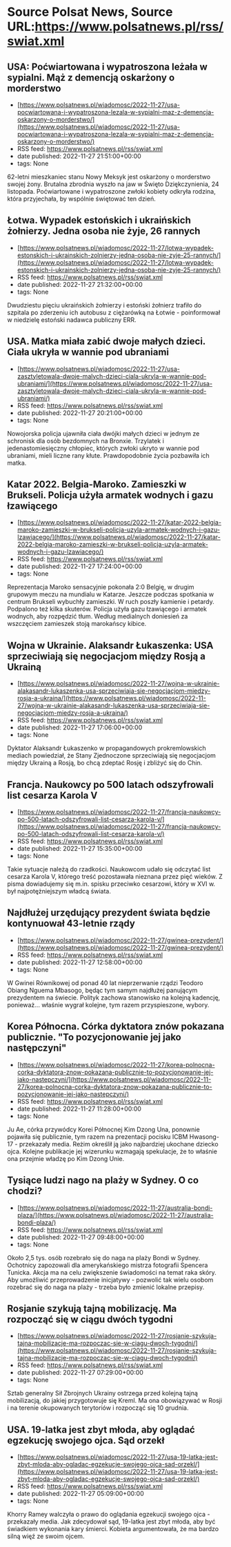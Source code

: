 # Source Polsat News, Source URL:https://www.polsatnews.pl/rss/swiat.xml

## USA: Poćwiartowana i wypatroszona leżała w sypialni. Mąż z demencją oskarżony o morderstwo
 - [https://www.polsatnews.pl/wiadomosc/2022-11-27/usa-pocwiartowana-i-wypatroszona-lezala-w-sypialni-maz-z-demencja-oskarzony-o-morderstwo/](https://www.polsatnews.pl/wiadomosc/2022-11-27/usa-pocwiartowana-i-wypatroszona-lezala-w-sypialni-maz-z-demencja-oskarzony-o-morderstwo/)
 - RSS feed: https://www.polsatnews.pl/rss/swiat.xml
 - date published: 2022-11-27 21:51:00+00:00
 - tags: None

62-letni mieszkaniec stanu Nowy Meksyk jest oskarżony o morderstwo swojej żony. Brutalna zbrodnia wyszło na jaw w Święto Dziękczynienia, 24 listopada. Poćwiartowane i wypatroszone zwłoki kobiety odkryła rodzina, która przyjechała, by wspólnie świętować ten dzień.

## Łotwa. Wypadek estońskich i ukraińskich żołnierzy. Jedna osoba nie żyje, 26 rannych
 - [https://www.polsatnews.pl/wiadomosc/2022-11-27/lotwa-wypadek-estonskich-i-ukrainskich-zolnierzy-jedna-osoba-nie-zyje-25-rannych/](https://www.polsatnews.pl/wiadomosc/2022-11-27/lotwa-wypadek-estonskich-i-ukrainskich-zolnierzy-jedna-osoba-nie-zyje-25-rannych/)
 - RSS feed: https://www.polsatnews.pl/rss/swiat.xml
 - date published: 2022-11-27 21:32:00+00:00
 - tags: None

Dwudziestu pięciu ukraińskich żołnierzy i estoński żołnierz trafiło do szpitala po zderzeniu ich autobusu z ciężarówką na Łotwie - poinformował w niedzielę estoński nadawca publiczny ERR.

## USA. Matka miała zabić dwoje małych dzieci. Ciała ukryła w wannie pod ubraniami
 - [https://www.polsatnews.pl/wiadomosc/2022-11-27/usa-zasztyletowala-dwoje-malych-dzieci-ciala-ukryla-w-wannie-pod-ubraniami/](https://www.polsatnews.pl/wiadomosc/2022-11-27/usa-zasztyletowala-dwoje-malych-dzieci-ciala-ukryla-w-wannie-pod-ubraniami/)
 - RSS feed: https://www.polsatnews.pl/rss/swiat.xml
 - date published: 2022-11-27 20:21:00+00:00
 - tags: None

Nowojorska policja ujawniła ciała dwójki małych dzieci w jednym ze schronisk dla osób bezdomnych na Bronxie. Trzylatek i jedenastomiesięczny chłopiec, których zwłoki ukryto w wannie pod ubraniami, mieli liczne rany kłute. Prawdopodobnie życia pozbawiła ich matka.

## Katar 2022. Belgia-Maroko. Zamieszki w Brukseli. Policja użyła armatek wodnych i gazu łzawiącego
 - [https://www.polsatnews.pl/wiadomosc/2022-11-27/katar-2022-belgia-maroko-zamieszki-w-brukseli-policja-uzyla-armatek-wodnych-i-gazu-lzawiacego/](https://www.polsatnews.pl/wiadomosc/2022-11-27/katar-2022-belgia-maroko-zamieszki-w-brukseli-policja-uzyla-armatek-wodnych-i-gazu-lzawiacego/)
 - RSS feed: https://www.polsatnews.pl/rss/swiat.xml
 - date published: 2022-11-27 17:24:00+00:00
 - tags: None

Reprezentacja Maroko sensacyjnie pokonała 2:0 Belgię, w drugim grupowym meczu na mundialu w Katarze. Jeszcze podczas spotkania w centrum Brukseli wybuchły zamieszki. W ruch poszły kamienie i petardy. Podpalono też kilka skuterów. Policja użyła gazu łzawiącego i armatek wodnych, aby rozpędzić tłum. Według medialnych doniesień za wszczęciem zamieszek stoją marokańscy kibice.

## Wojna w Ukrainie. Alaksandr Łukaszenka: USA sprzeciwiają się negocjacjom między Rosją a Ukrainą
 - [https://www.polsatnews.pl/wiadomosc/2022-11-27/wojna-w-ukrainie-alakasandr-lukaszenka-usa-sprzeciwiaja-sie-negocjacjom-miedzy-rosja-a-ukraina/](https://www.polsatnews.pl/wiadomosc/2022-11-27/wojna-w-ukrainie-alakasandr-lukaszenka-usa-sprzeciwiaja-sie-negocjacjom-miedzy-rosja-a-ukraina/)
 - RSS feed: https://www.polsatnews.pl/rss/swiat.xml
 - date published: 2022-11-27 17:06:00+00:00
 - tags: None

Dyktator Alaksandr Łukaszenko w propagandowych prokremlowskich mediach powiedział, że ​​Stany Zjednoczone sprzeciwiają się negocjacjom między Ukrainą a Rosją, bo chcą zdeptać Rosję i zbliżyć się do Chin.

## Francja. Naukowcy po 500 latach odszyfrowali list cesarza Karola V
 - [https://www.polsatnews.pl/wiadomosc/2022-11-27/francja-naukowcy-po-500-latach-odszyfrowali-list-cesarza-karola-v/](https://www.polsatnews.pl/wiadomosc/2022-11-27/francja-naukowcy-po-500-latach-odszyfrowali-list-cesarza-karola-v/)
 - RSS feed: https://www.polsatnews.pl/rss/swiat.xml
 - date published: 2022-11-27 15:35:00+00:00
 - tags: None

Takie sytuacje należą do rzadkości. Naukowcom udało się odczytać list cesarza Karola V, którego treść pozostawała nieznana przez pięć wieków. Z pisma dowiadujemy się m.in. spisku przeciwko cesarzowi, który w XVI w. był najpotężniejszym władcą świata.

## Najdłużej urzędujący prezydent świata będzie kontynuował 43-letnie rządy
 - [https://www.polsatnews.pl/wiadomosc/2022-11-27/gwinea-prezydent/](https://www.polsatnews.pl/wiadomosc/2022-11-27/gwinea-prezydent/)
 - RSS feed: https://www.polsatnews.pl/rss/swiat.xml
 - date published: 2022-11-27 12:58:00+00:00
 - tags: None

W Gwinei Równikowej od ponad 40 lat nieprzerwanie rządzi Teodoro Obiang Nguema Mbasogo, będąc tym samym najdłużej panującym prezydentem na świecie. Polityk zachowa stanowisko na kolejną kadencję, ponieważ... właśnie wygrał kolejne, tym razem przyspieszone, wybory.

## Korea Północna. Córka dyktatora znów pokazana publicznie. "To pozycjonowanie jej jako następczyni"
 - [https://www.polsatnews.pl/wiadomosc/2022-11-27/korea-polnocna-corka-dyktatora-znow-pokazana-publicznie-to-pozycjonowanie-jej-jako-nastepczyni/](https://www.polsatnews.pl/wiadomosc/2022-11-27/korea-polnocna-corka-dyktatora-znow-pokazana-publicznie-to-pozycjonowanie-jej-jako-nastepczyni/)
 - RSS feed: https://www.polsatnews.pl/rss/swiat.xml
 - date published: 2022-11-27 11:28:00+00:00
 - tags: None

Ju Ae, córka przywódcy Korei Północnej Kim Dzong Una, ponownie pojawiła się publicznie, tym razem na prezentacji pocisku ICBM Hwasong-17 - przekazały media. Reżim określił ją jako najbardziej ukochane dziecko ojca. Kolejne publikacje jej wizerunku wzmagają spekulacje, że to właśnie ona przejmie władzę po Kim Dzong Unie.

## Tysiące ludzi nago na plaży w Sydney. O co chodzi?
 - [https://www.polsatnews.pl/wiadomosc/2022-11-27/australia-bondi-plaza/](https://www.polsatnews.pl/wiadomosc/2022-11-27/australia-bondi-plaza/)
 - RSS feed: https://www.polsatnews.pl/rss/swiat.xml
 - date published: 2022-11-27 09:48:00+00:00
 - tags: None

Około 2,5 tys. osób rozebrało się do naga na plaży Bondi w Sydney. Ochotnicy zapozowali dla amerykańskiego mistrza fotografii Spencera Tunicka. Akcja ma na celu zwiększenie świadomości na temat raka skóry. Aby umożliwić przeprowadzenie inicjatywy - pozwolić tak wielu osobom rozebrać się do naga na plaży - trzeba było zmienić lokalne przepisy.

## Rosjanie szykują tajną mobilizację. Ma rozpocząć się w ciągu dwóch tygodni
 - [https://www.polsatnews.pl/wiadomosc/2022-11-27/rosjanie-szykuja-tajna-mobilizacje-ma-rozpoczac-sie-w-ciagu-dwoch-tygodni/](https://www.polsatnews.pl/wiadomosc/2022-11-27/rosjanie-szykuja-tajna-mobilizacje-ma-rozpoczac-sie-w-ciagu-dwoch-tygodni/)
 - RSS feed: https://www.polsatnews.pl/rss/swiat.xml
 - date published: 2022-11-27 07:29:00+00:00
 - tags: None

Sztab generalny Sił Zbrojnych Ukrainy ostrzega przed kolejną tajną mobilizacją, do jakiej przygotowuje się Kreml. Ma ona obowiązywać w Rosji i na terenie okupowanych terytoriów i rozpocząć się 10 grudnia.

## USA. 19-latka jest zbyt młoda, aby oglądać egzekucję swojego ojca. Sąd orzekł
 - [https://www.polsatnews.pl/wiadomosc/2022-11-27/usa-19-latka-jest-zbyt-mloda-aby-ogladac-egzekucje-swojego-ojca-sad-orzekl/](https://www.polsatnews.pl/wiadomosc/2022-11-27/usa-19-latka-jest-zbyt-mloda-aby-ogladac-egzekucje-swojego-ojca-sad-orzekl/)
 - RSS feed: https://www.polsatnews.pl/rss/swiat.xml
 - date published: 2022-11-27 05:09:00+00:00
 - tags: None

Khorry Ramey walczyła o prawo do oglądania egzekucji swojego ojca - przekazały media. Jak zdecydował sąd, 19-latka jest zbyt młoda, aby być świadkiem wykonania kary śmierci. Kobieta argumentowała, że ma bardzo silną więź ze swoim ojcem.
